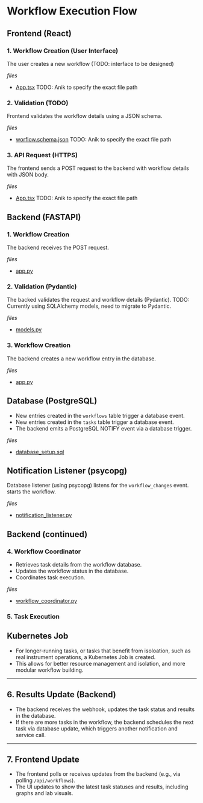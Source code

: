 # Workflow Execution Flow

## Frontend (React)

### 1. Workflow Creation (User Interface)

The user creates a new workflow (TODO: interface to be designed)

_files_
- [App.tsx]('../app/frontend/src/App.tsx')  TODO: Anik to specify the exact file path

### 2. Validation (TODO)

Frontend validates the workflow details using a JSON schema.

_files_
- [worflow.schema.json]('../app/frontend/src/laf/schemas/worflow_schema.json')  TODO: Anik to specify the exact file path

### 3. API Request (HTTPS)

The frontend sends a POST request to the backend with workflow details with
JSON body.

_files_
- [App.tsx]('../app/frontend/src/App.tsx')  TODO: Anik to specify the exact file path

## Backend (FASTAPI)

### 1. Workflow Creation

The backend receives the POST request.

_files_
- [app.py]('../app/backend/src/laf/app.py')

### 2. Validation (Pydantic)

The backed validates the request and workflow details (Pydantic).
TODO: Currently using SQLAlchemy models, need to migrate to Pydantic.

_files_
- [models.py]('../app/backend/src/laf/models.py')

### 3. Workflow Creation

The backend creates a new workflow entry in the database.

_files_
- [app.py]('../app/backend/src/laf/app.py')

## Database (PostgreSQL)

- New entries created in the `workflows` table trigger a database event.
- New entries created in the `tasks` table trigger a database event.
- The backend emits a PostgreSQL NOTIFY event via a database trigger.

_files_
- [database_setup.sql]('../app/backend/src/laf/database_setup.sql')

## Notification Listener (psycopg)

Database listener (using psycopg) listens for the `workflow_changes` event.
starts the workflow.

_files_
- [notification_listener.py]('../app/backend/src/laf/notification_listener.py')

## Backend (continued)

### 4. Workflow Coordinator

- Retrieves task details from the workflow database.
- Updates the workflow status in the database.
- Coordinates task execution.

_files_
- [workflow_coordinator.py]('../app/backend/src/laf/workflow_coordinator.py')

### 5. Task Execution



## Kubernetes Job
- For longer-running tasks, or tasks that benefit from isoloation, such as real
instrument operations, a Kubernetes Job is created.
- This allows for better resource management and isolation, and more modular
workflow building.

---

## 6. Results Update (Backend)

- The backend receives the webhook, updates the task status and results in the
database.
- If there are more tasks in the workflow, the backend schedules the next task via database update, which triggers another notification and service call.

---

## 7. Frontend Update

- The frontend polls or receives updates from the backend (e.g., via polling
`/api/workflows`).
- The UI updates to show the latest task statuses and results, including graphs
and lab visuals.
